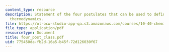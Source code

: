 ```yaml
---
content_type: resource
description: Statement of the four postulates that can be used to define classical
  thermodynamics.
file: https://ol-ocw-studio-app-qa.s3.amazonaws.com/courses/10-40-chemical-engineering-thermodynamics-fall-2003/775450dafb2d16a5b45f72d126030f67_four_post_class.pdf
file_type: application/pdf
resourcetype: Document
title: four_post_class.pdf
uid: 775450da-fb2d-16a5-b45f-72d126030f67
---
```

